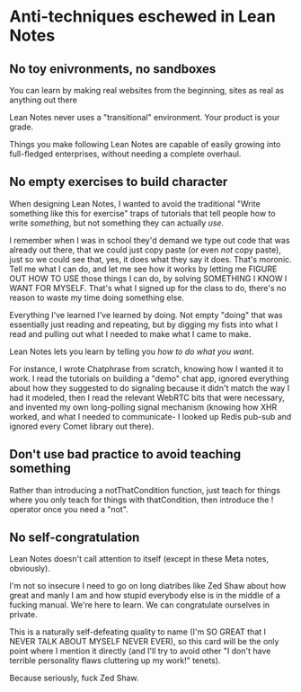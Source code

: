 # Anti-techniques eschewed in Lean Notes

## No toy enivronments, no sandboxes

You can learn by making real websites from the beginning, sites as real as anything out there

Lean Notes never uses a "transitional" environment. Your product is your grade.

Things you make following Lean Notes are capable of easily growing into full-fledged enterprises, without needing a complete overhaul.

## No empty exercises to build character

When designing Lean Notes, I wanted to avoid the traditional "Write something like this for exercise" traps of tutorials that tell people how to write *something*, but not something they can actually *use*.

I remember when I was in school they'd demand we type out code that was already out there, that we could just copy paste (or even *not* copy paste), just so we could see that, yes, it does what they say it does. That's moronic. Tell me what I can do, and let me see how it works by letting me FIGURE OUT HOW TO USE those things I can do, by solving SOMETHING I KNOW I WANT FOR MYSELF. That's what I signed up for the class to do, there's no reason to waste my time doing something else.

Everything I've learned I've learned by doing. Not empty "doing" that was essentially just reading and repeating, but by digging my fists into what I read and pulling out what I needed to make what I came to make.

Lean Notes lets you learn by telling you *how to do what you want*.

For instance, I wrote Chatphrase from scratch, knowing how I wanted it to work. I read the tutorials on building a "demo" chat app, ignored everything about how they suggested to do signaling because it didn't match the way I had it modeled, then I read the relevant WebRTC bits that were necessary, and invented my own long-polling signal mechanism (knowing how XHR worked, and what I needed to communicate- I looked up Redis pub-sub and ignored every Comet library out there).

## Don't use bad practice to avoid teaching something

Rather than introducing a notThatCondition function, just teach for things where you only teach for things with thatCondition, then introduce the ! operator once you need a "not".

## No self-congratulation

Lean Notes doesn't call attention to itself (except in these Meta notes, obviously).

I'm not so insecure I need to go on long diatribes like Zed Shaw about how great and manly I am and how stupid everybody else is in the middle of a fucking manual. We're here to learn. We can congratulate ourselves in private.

This is a naturally self-defeating quality to name (I'm SO GREAT that I NEVER TALK ABOUT MYSELF NEVER EVER), so this card will be the only point where I mention it directly (and I'll try to avoid other "I don't have terrible personality flaws cluttering up my work!" tenets).

Because seriously, fuck Zed Shaw.
